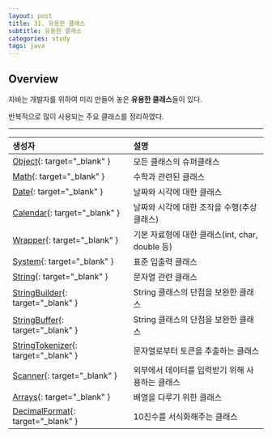 ```yaml
---
layout: post
title: 31. 유용한 클래스
subtitle: 유용한 클래스
categories: study
tags: java
---
```


## Overview

자바는 개발자를 위하여 미리 만들어 놓은 **유용한 클래스**들이 있다.

반복적으로 많이 사용되는 주요 클래스를 정리하였다.

***

| 생성자 | 설명 |
| :---------- | :---------- |
| [Object](https://docs.oracle.com/javase/8/docs/api/java/lang/Object.html){: target="_blank" } | 모든 클래스의 슈퍼클래스 |
| [Math](https://docs.oracle.com/javase/8/docs/api/java/lang/Math.html){: target="_blank" } | 수학과 관련된 클래스 |
| [Date](https://docs.oracle.com/javase/8/docs/api/java/sql/Date.html){: target="_blank" } | 날짜와 시각에 대한 클래스 |
| [Calendar](https://docs.oracle.com/javase/8/docs/api/java/util/Calendar.html){: target="_blank" } | 날짜와 시각에 대한 조작을 수행(추상 클래스) |
| [Wrapper](https://docs.oracle.com/javase/8/docs/api/java/sql/Wrapper.html){: target="_blank" } | 기본 자료형에 대한 클래스(int, char, double 등) |
| [System](https://docs.oracle.com/javase/8/docs/api/java/lang/System.html){: target="_blank" } | 표준 입출력 클래스 |
| [String](https://docs.oracle.com/javase/8/docs/api/java/lang/String.html){: target="_blank" } | 문자열 관련 클래스 |
| [StringBuilder](https://docs.oracle.com/javase/8/docs/api/java/lang/StringBuilder.html){: target="_blank" } | String 클래스의 단점을 보완한 클래스 |
| [StringBuffer](https://docs.oracle.com/javase/8/docs/api/java/lang/StringBuffer.html){: target="_blank" } | String 클래스의 단점을 보완한 클래스 |
| [StringTokenizer](https://docs.oracle.com/javase/8/docs/api/java/util/StringTokenizer.html){: target="_blank" } | 문자열로부터 토큰을 추출하는 클래스 |
| [Scanner](https://docs.oracle.com/javase/8/docs/api/java/util/Scanner.html){: target="_blank" } | 외부에서 데이터를 입력받기 위해 사용하는 클래스 |
| [Arrays](https://docs.oracle.com/javase/8/docs/api/java/util/Arrays.html){: target="_blank" } | 배열을 다루기 위한 클래스 |
| [DecimalFormat](https://docs.oracle.com/javase/8/docs/api/java/text/DecimalFormat.html){: target="_blank" } | 10진수를 서식화해주는 클래스 |
